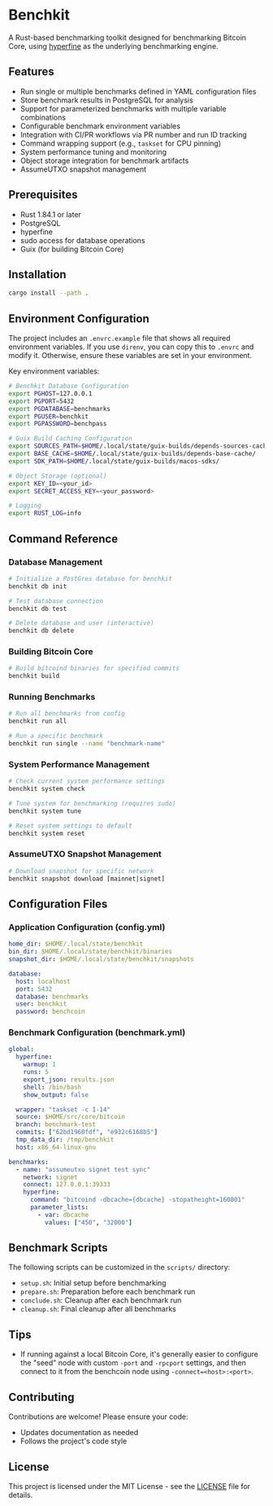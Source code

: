 # Benchkit

A Rust-based benchmarking toolkit designed for benchmarking Bitcoin Core, using [hyperfine](https://github.com/sharkdp/hyperfine) as the underlying benchmarking engine.

## Features

- Run single or multiple benchmarks defined in YAML configuration files
- Store benchmark results in PostgreSQL for analysis
- Support for parameterized benchmarks with multiple variable combinations
- Configurable benchmark environment variables
- Integration with CI/PR workflows via PR number and run ID tracking
- Command wrapping support (e.g., `taskset` for CPU pinning)
- System performance tuning and monitoring
- Object storage integration for benchmark artifacts
- AssumeUTXO snapshot management

## Prerequisites

- Rust 1.84.1 or later
- PostgreSQL
- hyperfine
- sudo access for database operations
- Guix (for building Bitcoin Core)

## Installation

```bash
cargo install --path .
```

## Environment Configuration

The project includes an `.envrc.example` file that shows all required environment variables. If you use `direnv`, you can copy this to `.envrc` and modify it. Otherwise, ensure these variables are set in your environment.

Key environment variables:

```bash
# Benchkit Database Configuration
export PGHOST=127.0.0.1
export PGPORT=5432
export PGDATABASE=benchmarks
export PGUSER=benchkit
export PGPASSWORD=benchpass

# Guix Build Caching Configuration
export SOURCES_PATH=$HOME/.local/state/guix-builds/depends-sources-cache/
export BASE_CACHE=$HOME/.local/state/guix-builds/depends-base-cache/
export SDK_PATH=$HOME/.local/state/guix-builds/macos-sdks/

# Object Storage (optional)
export KEY_ID=<your_id>
export SECRET_ACCESS_KEY=<your_password>

# Logging
export RUST_LOG=info
```

## Command Reference

### Database Management

```bash
# Initialize a PostGres database for benchkit
benchkit db init

# Test database connection
benchkit db test

# Delete database and user (interactive)
benchkit db delete
```

### Building Bitcoin Core

```bash
# Build bitcoind binaries for specified commits
benchkit build
```

### Running Benchmarks

```bash
# Run all benchmarks from config
benchkit run all

# Run a specific benchmark
benchkit run single --name "benchmark-name"
```

### System Performance Management

```bash
# Check current system performance settings
benchkit system check

# Tune system for benchmarking (requires sudo)
benchkit system tune

# Reset system settings to default
benchkit system reset
```

### AssumeUTXO Snapshot Management

```bash
# Download snapshot for specific network
benchkit snapshot download [mainnet|signet]
```

## Configuration Files

### Application Configuration (config.yml)

```yaml
home_dir: $HOME/.local/state/benchkit
bin_dir: $HOME/.local/state/benchkit/binaries
snapshot_dir: $HOME/.local/state/benchkit/snapshots

database:
  host: localhost
  port: 5432
  database: benchmarks
  user: benchkit
  password: benchcoin
```

### Benchmark Configuration (benchmark.yml)

```yaml
global:
  hyperfine:
    warmup: 1
    runs: 5
    export_json: results.json
    shell: /bin/bash
    show_output: false

  wrapper: "taskset -c 1-14"
  source: $HOME/src/core/bitcoin
  branch: benchmark-test
  commits: ["62bd1960fdf", "e932c6168b5"]
  tmp_data_dir: /tmp/benchkit
  host: x86_64-linux-gnu

benchmarks:
  - name: "assumeutxo signet test sync"
    network: signet
    connect: 127.0.0.1:39333
    hyperfine:
      command: "bitcoind -dbcache={dbcache} -stopatheight=160001"
      parameter_lists:
        - var: dbcache
          values: ["450", "32000"]
```

## Benchmark Scripts

The following scripts can be customized in the `scripts/` directory:

- `setup.sh`: Initial setup before benchmarking
- `prepare.sh`: Preparation before each benchmark run
- `conclude.sh`: Cleanup after each benchmark run
- `cleanup.sh`: Final cleanup after all benchmarks

## Tips

- If running against a local Bitcoin Core, it's generally easier to configure
  the "seed" node with custom `-port` and `-rpcport` settings, and then connect
  to it from the benchcoin node using `-connect=<host>:<port>`.

## Contributing

Contributions are welcome! Please ensure your code:
- Updates documentation as needed
- Follows the project's code style

## License

This project is licensed under the MIT License - see the [LICENSE](LICENSE) file for details.

